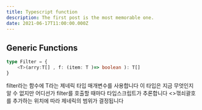 ```yaml
---
title: Typescript function
description: The first post is the most memorable one.
date: 2021-06-17T11:00:00.000Z
---
```



## Generic Functions

```ts
type Filter = {
    <T>(arry:T[] , f: (item: T )=> boolean ): T[]
}
```
filter라는 함수에 T라는 제네릭 타입 매개변수를 사용합니다 이 타입은 지금 무엇인지 알 수 없지만 어디선가 filter를 호출할 때마다 타입스크립트가 추론합니다 <>꺾쇠괄호를 추가하는 위치에 따라 제네릭의 범위가 결정됩니다